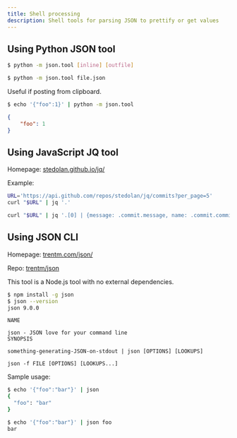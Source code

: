 ```yaml
---
title: Shell processing
description: Shell tools for parsing JSON to prettify or get values
---
```


## Using Python JSON tool

```sh
$ python -m json.tool [inline] [outfile]
```

```sh
$ python -m json.tool file.json
```

Useful if posting from clipboard.

```sh
$ echo '{"foo":1}' | python -m json.tool
```
```json
{
    "foo": 1
}
```

## Using JavaScript JQ tool

Homepage: [stedolan.github.io/jq/](https://stedolan.github.io/jq/)

Example:

```sh
URL='https://api.github.com/repos/stedolan/jq/commits?per_page=5'
curl "$URL" | jq '.'
```

```sh
curl "$URL" | jq '.[0] | {message: .commit.message, name: .commit.committer.name}'
```

## Using JSON CLI

Homepage: [trentm.com/json/](https://trentm.com/json/)

Repo: [trentm/json](https://github.com/trentm/json)

This tool is a Node.js tool with no external dependencies.

```sh
$ npm install -g json
$ json --version
json 9.0.0
```

```
NAME

json - JSON love for your command line
SYNOPSIS

something-generating-JSON-on-stdout | json [OPTIONS] [LOOKUPS]

json -f FILE [OPTIONS] [LOOKUPS...]
```

Sample usage:

```sh
$ echo '{"foo":"bar"}' | json
{
  "foo": "bar"
}
```
```sh
$ echo '{"foo":"bar"}' | json foo
bar
```
